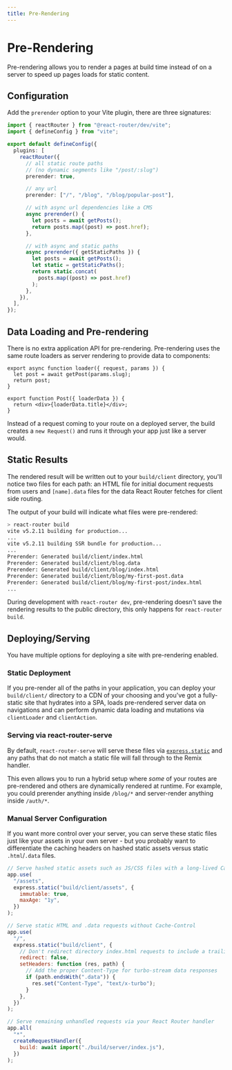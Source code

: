```yaml
---
title: Pre-Rendering
---
```


# Pre-Rendering

Pre-rendering allows you to render a pages at build time instead of on a server to speed up pages loads for static content.

## Configuration

Add the `prerender` option to your Vite plugin, there are three signatures:

```ts filename=vite.config.ts
import { reactRouter } from "@react-router/dev/vite";
import { defineConfig } from "vite";

export default defineConfig({
  plugins: [
    reactRouter({
      // all static route paths
      // (no dynamic segments like "/post/:slug")
      prerender: true,

      // any url
      prerender: ["/", "/blog", "/blog/popular-post"],

      // with async url dependencies like a CMS
      async prerender() {
        let posts = await getPosts();
        return posts.map((post) => post.href);
      },

      // with async and static paths
      async prerender({ getStaticPaths }) {
        let posts = await getPosts();
        let static = getStaticPaths();
        return static.concat(
          posts.map((post) => post.href)
        );
      },
    }),
  ],
});
```

## Data Loading and Pre-rendering

There is no extra application API for pre-rendering. Pre-rendering uses the same route loaders as server rendering to provide data to components:

```tsx
export async function loader({ request, params }) {
  let post = await getPost(params.slug);
  return post;
}

export function Post({ loaderData }) {
  return <div>{loaderData.title}</div>;
}
```

Instead of a request coming to your route on a deployed server, the build creates a `new Request()` and runs it through your app just like a server would.

## Static Results

The rendered result will be written out to your `build/client` directory, you'll notice two files for each path: an HTML file for initial document requests from users and `[name].data` files for the data React Router fetches for client side routing.

The output of your build will indicate what files were pre-rendered:

```sh
> react-router build
vite v5.2.11 building for production...
...
vite v5.2.11 building SSR bundle for production...
...
Prerender: Generated build/client/index.html
Prerender: Generated build/client/blog.data
Prerender: Generated build/client/blog/index.html
Prerender: Generated build/client/blog/my-first-post.data
Prerender: Generated build/client/blog/my-first-post/index.html
...
```

During development with `react-router dev`, pre-rendering doesn't save the rendering results to the public directory, this only happens for `react-router build`.

## Deploying/Serving

You have multiple options for deploying a site with pre-rendering enabled.

### Static Deployment

If you pre-render all of the paths in your application, you can deploy your `build/client/` directory to a CDN of your choosing and you've got a fully-static site that hydrates into a SPA, loads pre-rendered server data on navigations and can perform dynamic data loading and mutations via `clientLoader` and `clientAction`.

### Serving via react-router-serve

By default, `react-router-serve` will serve these files via [`express.static`][express-static] and any paths that do not match a static file will fall through to the Remix handler.

This even allows you to run a hybrid setup where _some_ of your routes are pre-rendered and others are dynamically rendered at runtime. For example, you could prerender anything inside `/blog/*` and server-render anything inside `/auth/*`.

### Manual Server Configuration

If you want more control over your server, you can serve these static files just like your assets in your own server - but you probably want to differentiate the caching headers on hashed static assets versus static `.html`/`.data` files.

```js
// Serve hashed static assets such as JS/CSS files with a long-lived Cache-Control header
app.use(
  "/assets",
  express.static("build/client/assets", {
    immutable: true,
    maxAge: "1y",
  })
);

// Serve static HTML and .data requests without Cache-Control
app.use(
  "/",
  express.static("build/client", {
    // Don't redirect directory index.html requests to include a trailing slash
    redirect: false,
    setHeaders: function (res, path) {
      // Add the proper Content-Type for turbo-stream data responses
      if (path.endsWith(".data")) {
        res.set("Content-Type", "text/x-turbo");
      }
    },
  })
);

// Serve remaining unhandled requests via your React Router handler
app.all(
  "*",
  createRequestHandler({
    build: await import("./build/server/index.js"),
  })
);
```

[express-static]: https://expressjs.com/en/4x/api.html#express.static
